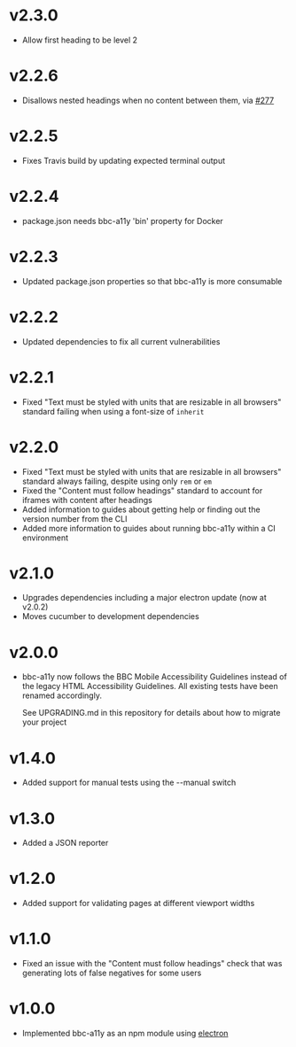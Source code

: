 # v2.3.0

- Allow first heading to be level 2

# v2.2.6

- Disallows nested headings when no content between them, via [#277](https://github.com/bbc/bbc-a11y/pull/277)

# v2.2.5

- Fixes Travis build by updating expected terminal output

# v2.2.4

- package.json needs bbc-a11y 'bin' property for Docker

# v2.2.3

- Updated package.json properties so that bbc-a11y is more consumable

# v2.2.2

- Updated dependencies to fix all current vulnerabilities

# v2.2.1

- Fixed "Text must be styled with units that are resizable in all browsers" standard failing when using a font-size of `inherit`

# v2.2.0

- Fixed "Text must be styled with units that are resizable in all browsers" standard always failing, despite using only `rem` or `em`
- Fixed the "Content must follow headings" standard to account for iframes with content after headings
- Added information to guides about getting help or finding out the version number from the CLI
- Added more information to guides about running bbc-a11y within a CI environment

# v2.1.0

- Upgrades dependencies including a major electron update (now at v2.0.2)
- Moves cucumber to development dependencies

# v2.0.0

- bbc-a11y now follows the BBC Mobile Accessibility Guidelines instead of the
  legacy HTML Accessibility Guidelines. All existing tests have been renamed
  accordingly.

  See UPGRADING.md in this repository for details about how to migrate your
  project

# v1.4.0

- Added support for manual tests using the --manual switch

# v1.3.0

- Added a JSON reporter

# v1.2.0

- Added support for validating pages at different viewport widths

# v1.1.0

- Fixed an issue with the "Content must follow headings" check that was
  generating lots of false negatives for some users

# v1.0.0

- Implemented bbc-a11y as an npm module using [electron](http://electron.atom.io/)
